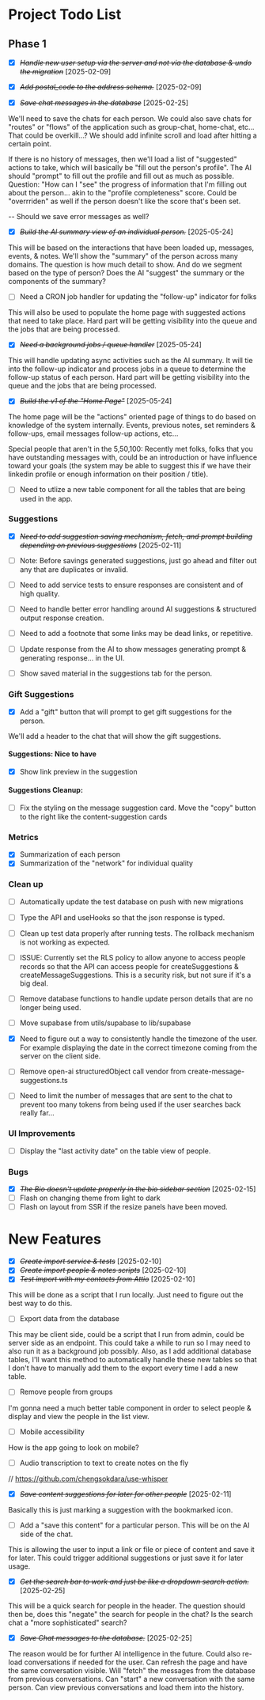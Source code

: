# Project Todo List

## Phase 1

- [x] ~~_Handle new user setup via the server and not via the database & undo the migration_~~ [2025-02-09]
- [x] ~~_Add postal_code to the address schema._~~ [2025-02-09]

- [x] ~~_Save chat messages in the database_~~ [2025-02-25]

We'll need to save the chats for each person. We could also save chats for "routes" or "flows" of the application such as group-chat, home-chat, etc... That could be overkill...? We should add infinite scroll and load after hitting a certain point.

If there is no history of messages, then we'll load a list of "suggested" actions to take, which will basically be "fill out the person's profile". The AI should "prompt" to fill out the profile and fill out as much as possible.
Question: "How can I "see" the progress of information that I'm filling out about the person... akin to the "profile completeness" score. Could be "overrriden" as well if the person doesn't like the score that's been set.

-- Should we save error messages as well?

- [x] ~~_Build the AI summary view of an individual person._~~ [2025-05-24]

This will be based on the interactions that have been loaded up, messages, events, & notes. We'll show the "summary" of the person across many domains. The question is how much detail to show. And do we segment based on the type of person? Does the AI "suggest" the summary or the components of the summary?

- [ ] Need a CRON job handler for updating the "follow-up" indicator for folks

This will also be used to populate the home page with suggested actions that need to take place.
Hard part will be getting visibility into the queue and the jobs that are being processed.

- [x] ~~_Need a background jobs / queue handler_~~ [2025-05-24]

This will handle updating async activities such as the AI summary. It will tie into the follow-up indicator and process jobs in a queue to determine the follow-up status of each person. Hard part will be getting visibility into the queue and the jobs that are being processed.

- [x] ~~_Build the v1 of the "Home Page"_~~ [2025-05-24]

The home page will be the "actions" oriented page of things to do based on knowledge of the system internally. Events, previous notes, set reminders & follow-ups, email messages follow-up actions, etc...

Special people that aren't in the 5,50,100: Recently met folks, folks that you have outstanding messages with, could be an introduction or have influence toward your goals (the system may be able to suggest this if we have their linkedin profile or enough information on their position / title).

- [ ] Need to utlize a new table component for all the tables that are being used in the app.

### Suggestions

- [x] ~~_Need to add suggestion saving mechanism, fetch, and prompt building depending on previous suggestions_~~ [2025-02-11]

- [ ] Note: Before savings generated suggestions, just go ahead and filter out any that are duplicates or invalid.

- [ ] Need to add service tests to ensure responses are consistent and of high quality.
- [ ] Need to handle better error handling around AI suggestions & structured output response creation.
- [ ] Need to add a footnote that some links may be dead links, or repetitive.

- [ ] Update response from the AI to show messages generating prompt & generating response... in the UI.
- [ ] Show saved material in the suggestions tab for the person.

### Gift Suggestions

- [x] Add a "gift" button that will prompt to get gift suggestions for the person.

We'll add a header to the chat that will show the gift suggestions.

#### Suggestions: Nice to have

- [x] Show link preview in the suggestion

#### Suggestions Cleanup:

- [ ] Fix the styling on the message suggestion card. Move the "copy" button to the right like the content-suggestion cards

### Metrics

- [x] Summarization of each person
- [x] Summarization of the "network" for individual quality

### Clean up

- [ ] Automatically update the test database on push with new migrations
- [ ] Type the API and useHooks so that the json response is typed.
- [ ] Clean up test data properly after running tests. The rollback mechanism is not working as expected.
- [ ] ISSUE: Currently set the RLS policy to allow anyone to access people records so that the API can access people for createSuggestions & createMessageSuggestions. This is a security risk, but not sure if it's a big deal.
- [ ] Remove database functions to handle update person details that are no longer being used.
- [ ] Move supabase from utils/supabase to lib/supabase

- [x] Need to figure out a way to consistently handle the timezone of the user. For example displaying the date in the correct timezone coming from the server on the client side.
- [ ] Remove open-ai structuredObject call vendor from create-message-suggestions.ts
- [ ] Need to limit the number of messages that are sent to the chat to prevent too many tokens from being used if the user searches back really far...

### UI Improvements

- [ ] Display the "last activity date" on the table view of people.

### Bugs

- [x] ~~_The Bio doesn't update properly in the bio sidebar section_~~ [2025-02-15]
- [ ] Flash on changing theme from light to dark
- [ ] Flash on layout from SSR if the resize panels have been moved.

# New Features

- [x] ~~_Create import service & tests_~~ [2025-02-10]
- [x] ~~_Create import people & notes scripts_~~ [2025-02-10]
- [x] ~~_Test import with my contacts from Attio_~~ [2025-02-10]

This will be done as a script that I run locally. Just need to figure out the best way to do this.

- [ ] Export data from the database

This may be client side, could be a script that I run from admin, could be server side as an endpoint. This could take a while to run so I may need to also run it as a background job possibly. Also, as I add additional database tables, I'll want this method to automatically handle these new tables so that I don't have to manually add them to the export every time I add a new table.

- [ ] Remove people from groups

I'm gonna need a much better table component in order to select people & display and view the people in the list view.

- [ ] Mobile accessibility

How is the app going to look on mobile?

- [ ] Audio transcription to text to create notes on the fly

// https://github.com/chengsokdara/use-whisper

- [x] ~~_Save content suggestions for later for other people_~~ [2025-02-11]

Basically this is just marking a suggestion with the bookmarked icon.

- [ ] Add a "save this content" for a particular person. This will be on the AI side of the chat.

This is allowing the user to input a link or file or piece of content and save it for later. This could trigger additional suggestions or just save it for later usage.

- [x] ~~_Get the search bar to work and just be like a dropdown search action._~~ [2025-02-25]

This will be a quick search for people in the header. The question should then be, does this "negate" the search for people in the chat? Is the search chat a "more sophisticated" search?

- [x] ~~_Save Chat messages to the database._~~ [2025-02-25]

The reason would be for further AI intelligence in the future. Could also re-load conversations if needed for the user. Can refresh the page and have the same conversation visible. Will "fetch" the messages from the database from previous conversations. Can "start" a new conversation with the same person. Can view previous conversations and load them into the history.
